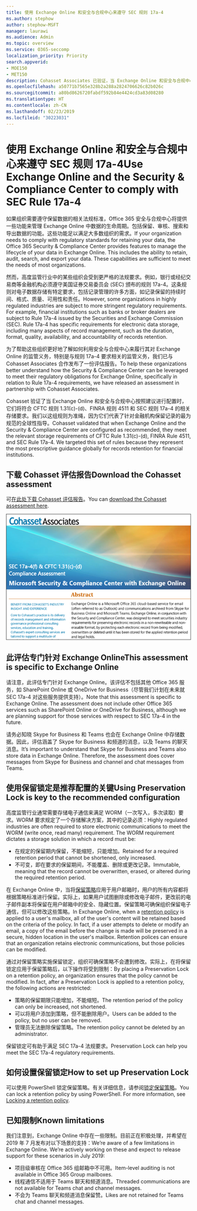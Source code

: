 ```yaml
---
title: 使用 Exchange Online 和安全与合规中心来遵守 SEC 规则 17a-4
ms.author: stephow
author: stephow-MSFT
manager: laurawi
ms.audience: Admin
ms.topic: overview
ms.service: O365-seccomp
localization_priority: Priority
search.appverid:
- MOE150
- MET150
description: Cohasset Associates 已验证，当 Exchange Online 和安全与合规中心按建议配置时，它们满足 CFTC 规则 1.31(c)-(d)、FINRA 规则 4511 和 SEC 规则 17a-4 的相关存储要求。可以下载评估报告。
ms.openlocfilehash: a50771b7565e328b2a288a2824706626c82b026c
ms.sourcegitcommit: a80bd8626720fabdf592b84e4424cd3a83d08280
ms.translationtype: HT
ms.contentlocale: zh-CN
ms.lasthandoff: 02/23/2019
ms.locfileid: "30223031"
---
```

# <a name="use-exchange-online-and-the-security--compliance-center-to-comply-with-sec-rule-17a-4"></a><span data-ttu-id="a7c2c-104">使用 Exchange Online 和安全与合规中心来遵守 SEC 规则 17a-4</span><span class="sxs-lookup"><span data-stu-id="a7c2c-104">Use Exchange Online and the Security & Compliance Center to comply with SEC Rule 17a-4</span></span>

<span data-ttu-id="a7c2c-p102">如果组织需要遵守保留数据的相关法规标准，Office 365 安全与合规中心将提供一些功能来管理 Exchange Online 中数据的生命周期。包括保留、审核、搜索和导出数据的功能。这些功能足以满足大多数组织的需求。</span><span class="sxs-lookup"><span data-stu-id="a7c2c-p102">If your organization needs to comply with regulatory standards for retaining your data, the Office 365 Security & Compliance Center provides features to manage the lifecycle of your data in Exchange Online. This includes the ability to retain, audit, search, and export your data. These capabilities are sufficient to meet the needs of most organizations.</span></span>

<span data-ttu-id="a7c2c-p103">然而，高度监管行业中的某些组织会受到更严格的法规要求。例如，银行或经纪交易商等金融机构必须遵守美国证券交易委员会 (SEC) 颁布的规则 17a-4。这条规则对电子数据存储有特定要求，包括记录管理的许多方面，如记录保留的持续时间、格式、质量、可用性和责任。</span><span class="sxs-lookup"><span data-stu-id="a7c2c-p103">However, some organizations in highly regulated industries are subject to more stringent regulatory requirements. For example, financial institutions such as banks or broker dealers are subject to Rule 17a-4 issued by the Securities and Exchange Commission (SEC). Rule 17a-4 has specific requirements for electronic data storage, including many aspects of record management, such as the duration, format, quality, availability, and accountability of records retention.</span></span>

<span data-ttu-id="a7c2c-111">为了帮助这些组织更好地了解如何利用安全与合规中心来履行其对 Exchange Online 的监管义务，特别是与规则 17a-4 要求相关的监管义务，我们已与 Cohasset Associates 合作发布了一份评估报告。</span><span class="sxs-lookup"><span data-stu-id="a7c2c-111">To help these organizations better understand how the Security & Compliance Center can be leveraged to meet their regulatory obligations for Exchange Online, specifically in relation to Rule 17a-4 requirements, we have released an assessment in partnership with Cohasset Associates.</span></span>

<span data-ttu-id="a7c2c-p104">Cohasset 验证了当 Exchange Online 和安全与合规中心按照建议进行配置时，它们将符合 CFTC 规则 1.31(c)-(d)、FINRA 规则 4511 和 SEC 规则 17a-4 的相关存储要求。我们以这组规则为准绳，因为它们代表了针对金融机构保留记录的最为规范的全球性指导。</span><span class="sxs-lookup"><span data-stu-id="a7c2c-p104">Cohasset validated that when Exchange Online and the Security & Compliance Center are configured as recommended, they meet the relevant storage requirements of CFTC Rule 1.31(c)-(d), FINRA Rule 4511, and SEC Rule 17a-4.  We targeted this set of rules because they represent the most prescriptive guidance globally for records retention for financial institutions.</span></span>

## <a name="download-the-cohasset-assessment"></a><span data-ttu-id="a7c2c-114">下载 Cohasset 评估报告</span><span class="sxs-lookup"><span data-stu-id="a7c2c-114">Download the Cohasset assessment</span></span>

<span data-ttu-id="a7c2c-115">可[在此处下载 Cohasset 评估报告](https://servicetrust.microsoft.com/ViewPage/TrustDocuments?command=Download&downloadType=Document&downloadId=9fa8349d-a0c9-47d9-93ad-472aa0fa44ec&docTab=6d000410-c9e9-11e7-9a91-892aae8839ad_FAQ_and_White_Papers)。</span><span class="sxs-lookup"><span data-stu-id="a7c2c-115">You can [download the Cohasset assessment here](https://servicetrust.microsoft.com/ViewPage/TrustDocuments?command=Download&downloadType=Document&downloadId=9fa8349d-a0c9-47d9-93ad-472aa0fa44ec&docTab=6d000410-c9e9-11e7-9a91-892aae8839ad_FAQ_and_White_Papers).</span></span>

![Cohasset Associates 可下载评估的标题页](media/cohasset-associates-assessment.png)

## <a name="this-assessment-is-specific-to-exchange-online"></a><span data-ttu-id="a7c2c-117">此评估专门针对 Exchange Online</span><span class="sxs-lookup"><span data-stu-id="a7c2c-117">This assessment is specific to Exchange Online</span></span>

<span data-ttu-id="a7c2c-p105">请注意，此评估专门针对 Exchange Online。该评估不包括其他 Office 365 服务，如 SharePoint Online 或 OneDrive for Business（尽管我们计划在未来就 SEC 17a-4 对这些服务提供支持）。</span><span class="sxs-lookup"><span data-stu-id="a7c2c-p105">Note that this assessment is specific to Exchange Online. The assessment does not include other Office 365 services such as SharePoint Online or OneDrive for Business, although we are planning support for those services with respect to SEC 17a-4 in the future.</span></span>

<span data-ttu-id="a7c2c-p106">请务必知晓 Skype for Business 和 Teams 也会在 Exchange Online 中存储数据。因此，评估涵盖了 Skype for Business 和频道的消息，以及 Teams 的聊天消息。</span><span class="sxs-lookup"><span data-stu-id="a7c2c-p106">It’s important to understand that Skype for Business and Teams also store data in Exchange Online.  Therefore, the assessment does cover messages from Skype for Business and channel and chat messages from Teams.</span></span>

## <a name="using-preservation-lock-is-key-to-the-recommended-configuration"></a><span data-ttu-id="a7c2c-122">使用保留锁定是推荐配置的关键</span><span class="sxs-lookup"><span data-stu-id="a7c2c-122">Using Preservation Lock is key to the recommended configuration</span></span>

<span data-ttu-id="a7c2c-p107">高度监管行业通常需要存储电子通信来满足 WORM（一次写入，多次读取）要求。WORM 要求规定了一个存储解决方案，其中的记录必须：</span><span class="sxs-lookup"><span data-stu-id="a7c2c-p107">Highly regulated industries are often required to store electronic communications to meet the WORM (write once, read many) requirement. The WORM requirement dictates a storage solution in which a record must be:</span></span>

- <span data-ttu-id="a7c2c-125">在规定的保留期内保留，不能缩短，只能增加。</span><span class="sxs-lookup"><span data-stu-id="a7c2c-125">Retained for a required retention period that cannot be shortened, only increased.</span></span>
- <span data-ttu-id="a7c2c-126">不可变，即在要求的保留期间，不能覆盖、删除或更改记录。</span><span class="sxs-lookup"><span data-stu-id="a7c2c-126">Immutable, meaning that the record cannot be overwritten, erased, or altered during the required retention period.</span></span>

<span data-ttu-id="a7c2c-p108">在 Exchange Online 中，当将[保留策略](retention-policies.md)应用于用户邮箱时，用户的所有内容都将根据策略标准进行保留。实际上，如果用户试图删除或修改电子邮件，更改前的电子邮件副本将保留在用户邮箱中的安全、隐藏位置。保留策略可确保组织保留电子通信，但可以修改这些策略。</span><span class="sxs-lookup"><span data-stu-id="a7c2c-p108">In Exchange Online, when a [retention policy](retention-policies.md) is applied to a user's mailbox, all of the user's content will be retained based on the criteria of the policy. In fact, if a user attempts to delete or modify an email, a copy of the email before the change is made will be preserved in a secure, hidden location in the user's mailbox. Retention polices can ensure that an organization retains electronic communications, but those policies can be modified.</span></span>

<span data-ttu-id="a7c2c-p109">通过对保留策略实施保留锁定，组织可确保策略不会遭到修改。实际上，在将保留锁定应用于保留策略后，以下操作将受到限制：</span><span class="sxs-lookup"><span data-stu-id="a7c2c-p109">By placing a Preservation Lock on a retention policy, an organization ensures that the policy cannot be modified. In fact, after a Preservation Lock is applied to a retention policy, the following actions are restricted:</span></span>

- <span data-ttu-id="a7c2c-132">策略的保留期限只能增加，不能缩短。</span><span class="sxs-lookup"><span data-stu-id="a7c2c-132">The retention period of the policy can only be increased, not shortened.</span></span>
- <span data-ttu-id="a7c2c-133">可以将用户添加到策略，但不能删除用户。</span><span class="sxs-lookup"><span data-stu-id="a7c2c-133">Users can be added to the policy, but no user can be removed.</span></span>
- <span data-ttu-id="a7c2c-134">管理员无法删除保留策略。</span><span class="sxs-lookup"><span data-stu-id="a7c2c-134">The retention policy cannot be deleted by an administrator.</span></span>

<span data-ttu-id="a7c2c-135">保留锁定可有助于满足 SEC 17a-4 法规要求。</span><span class="sxs-lookup"><span data-stu-id="a7c2c-135">Preservation Lock can help you meet the SEC 17a-4 regulatory requirements.</span></span>

## <a name="how-to-set-up-preservation-lock"></a><span data-ttu-id="a7c2c-136">如何设置保留锁定</span><span class="sxs-lookup"><span data-stu-id="a7c2c-136">How to set up Preservation Lock</span></span>

<span data-ttu-id="a7c2c-p110">可以使用 PowerShell 锁定保留策略。有关详细信息，请参阅[锁定保留策略](retention-policies.md#locking-a-retention-policy)。</span><span class="sxs-lookup"><span data-stu-id="a7c2c-p110">You can lock a retention policy by using PowerShell. For more information, see [Locking a retention policy](retention-policies.md#locking-a-retention-policy).</span></span>

## <a name="known-limitations"></a><span data-ttu-id="a7c2c-139">已知限制</span><span class="sxs-lookup"><span data-stu-id="a7c2c-139">Known limitations</span></span>

<span data-ttu-id="a7c2c-p111">我们注意到，Exchange Online 中存在一些限制。目前正在积极处理，并希望在 2019 年 7 月发布对以下场景的支持：</span><span class="sxs-lookup"><span data-stu-id="a7c2c-p111">We’re aware of a few limitations in Exchange Online. We’re actively working on these and expect to release support for these scenarios in July 2019:</span></span>

- <span data-ttu-id="a7c2c-142">项目级审核在 Office 365 组邮箱中不可用。</span><span class="sxs-lookup"><span data-stu-id="a7c2c-142">Item-level auditing is not available in Office 365 Group mailboxes.</span></span>
- <span data-ttu-id="a7c2c-143">线程通信不适用于 Teams 聊天和频道消息。</span><span class="sxs-lookup"><span data-stu-id="a7c2c-143">Threaded communications are not available for Teams chat and channel messages.</span></span>
- <span data-ttu-id="a7c2c-144">不会为 Teams 聊天和频道消息保留赞。</span><span class="sxs-lookup"><span data-stu-id="a7c2c-144">Likes are not retained for Teams chat and channel messages.</span></span>
